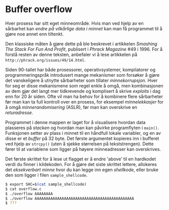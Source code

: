 # Buffer overflow

Hver prosess har sitt eget minneområde. Hvis man ved hjelp av en sårbarhet kan *endre på vilkårlige data i minnet* kan man få programmet til å gjøre noe annet enn tiltenkt.

Den klassiske måten å gjøre dette på ble beskrevet i artikkelen *Smashing The Stack For Fun And Profit*, publisert i *Phrack Magazine* #49 i 1996. For å forstå resten av denne teksten, anbefaler vi å lese artikkelen på `http://phrack.org/issues/49/14.html`.

Siden 90-tallet har både prosessorer, operativsystemer, kompilatorer og programmeringspråk introdusert mange mekanismer som forsøker å gjøre det vanskeligere å utnytte sårbarheter som tillater *minnekorrupsjon*. Hver for seg er disse mekanismene som regel enkle å omgå, men kombinasjonen av dem gjør det langt mer tidkrevende og komplisert å skrive *exploits* i dag enn for 20 år siden. Ofte vil man ha behov for å kombinere flere sårbarheter før man kan ta full kontroll over en prosess, for eksempel *minnelekkasjer* for å omgå *minnerandomisering* (ASLR), før man kan overskrive en *returadresse*.

Programmet i denne mappen er laget for å visualisere hvordan data plasseres på *stacken* og hvordan man kan påvirke programflyten i `main()`. Funksjonen setter av plass i minnet til en håndfull lokale variabler, og en av disse er et *buffer* på 32 byte. Det første argumentet kopieres inn i bufferet ved hjelp av `strcpy()` (uten å sjekke størrelsen på tekststrengen). Dette fører til at variablene som ligger på høyere minneadresser kan overskrives.

Det første skrittet for å lese ut flagget er å endre 'above' til en hardkodet verdi du finner i kildekoden. For å gjøre det siste skrittet lettere, allokeres det *eksekverbart minne* hvor du kan legge inn egen *shellkode*, eller bruke den som ligger i filen `sample_shellcode`.

```sh
$ export SHC=$(cat sample_shellcode)
$ cat overflow.c
$ ./overflow AAAAAAAA
$ ./overflow AAAAAAAAAAAAAAAAAAAAAAAAAAAAAAAAAAAAAAAAAAAA
$ ???
```
